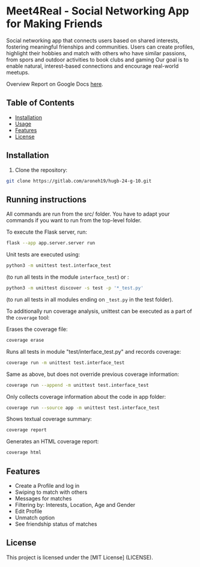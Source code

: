 # Meet4Real - Social Networking App for Making Friends

Social networking app that connects users based on shared interests, fostering meaningful frienships and communities.
Users can create profiles, highlight their hobbies and match with others who have similar passions, from spors and outdoor activities to book clubs and gaming
Our goal is to enable natural, interest-based connections and encourage real-world meetups.

Overview Report on Google Docs [here](https://docs.google.com/document/d/152uOSO3HXaR_VH70s5MGvPoHjmaE9rNMEzw18Dn9ckw/edit?usp=sharing).

## Table of Contents
- [Installation](#installation)
- [Usage](#usage)
- [Features](#features)
- [License](#license)

## Installation
1. Clone the repository:
```bash
git clone https://gitlab.com/aroneh19/hugb-24-g-10.git
```

## Running instructions
All commands are run from the src/ folder. You have to adapt your commands if you want to run from the top-level folder.

To execute the Flask server, run:
```bash
flask --app app.server.server run
```
Unit tests are executed using: 
```bash
python3 -m unittest test.interface_test
```
(to run all tests in the module ``interface_test``) or :
```bash
python3 -m unittest discover -s test -p '*_test.py'
```
(to run all tests in all modules ending on ``_test.py`` in the test folder).

To additionally run coverage analysis, unittest can be executed as a part of the ``coverage`` tool: 

Erases the coverage file:
```bash
coverage erase
```
Runs all tests in module "test/interface_test.py" and records coverage:
```bash
coverage run -m unittest test.interface_test
```
Same as above, but does not override previous coverage information:
```bash
coverage run --append -m unittest test.interface_test
```
Only collects coverage information about the code in app folder:
```bash
coverage run --source app -m unittest test.interface_test
```
Shows textual coverage summary:
```bash
coverage report
```
Generates an HTML coverage report:
```bash
coverage html
```

## Features

- Create a Profile and log in
- Swiping to match with others
- Messages for matches
- Filtering by: Interests, Location, Age and Gender
- Edit Profile
- Unmatch option
- See friendship status of matches

## License
This project is licensed under the [MIT License] (LICENSE).


